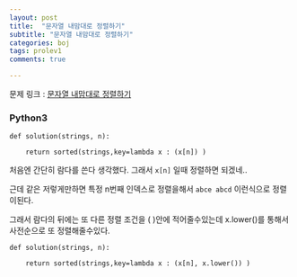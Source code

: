 ```yaml
---
layout: post
title:  "문자열 내맘대로 정렬하기"
subtitle: "문자열 내맘대로 정렬하기"
categories: boj
tags: prolev1
comments: true

---
```


문제 링크 : [문자열 내맘대로 정렬하기](https://programmers.co.kr/learn/courses/30/lessons/12915)

### Python3

```
def solution(strings, n):
    
    return sorted(strings,key=lambda x : (x[n]) )
```
처음엔 간단히 람다를 쓴다 생각했다. 그래서 `x[n]` 일때 정렬하면 되겠네..

근데 같은 저렇게만하면 특정 n번째 인덱스로 정렬을해서 `abce abcd` 이런식으로 정렬이된다.

그래서 람다의 뒤에는 또 다른 정렬 조건을 ( )안에 적어줄수있는데 x.lower()를 통해서 사전순으로 또 정렬해줄수있다.

```
def solution(strings, n):
    
    return sorted(strings,key=lambda x : (x[n], x.lower()) )
```